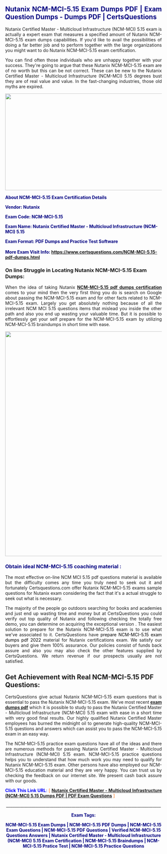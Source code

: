 <h2 style="text-align: justify;"><span style="color: #000080;">Nutanix NCM-MCI-5.15 Exam Dumps PDF | Exam Question Dumps - Dumps PDF | CertsQuestions</span></h2>
<p style="text-align: justify;">Nutanix Certified Master - Multicloud Infrastructure (NCM-MCI) 5.15 exam is actually a expert exam that measures a specified amount of Nutanix  NCM-MCI-5.15 exam dumps capabilities. If you'd like to avail the possibilities of doing a far better job and to perform together with the large organizations you might want to do Nutanix NCM-MCI-5.15 exam certification.</p>
<p style="text-align: justify;">You can find often those individuals who are unhappy together with your success. They're going to argue that these Nutanix  NCM-MCI-5.15 exam are of no worth but this can be not correct. These can be new to the Nutanix Certified Master - Multicloud Infrastructure (NCM-MCI) 5.15 degrees bust they are of real value and value. In the fast-changing industries, those old myths are expired.</p>
<p><img style="display: block; margin-left: auto; margin-right: auto;" src="https://i.imgur.com/eaP4ae9.png" width="840" height="310" /></p>
<p><span style="color: #000080;"><strong>About NCM-MCI-5.15 Exam Certification Details</strong></span></p>
<p><span style="color: #000080;"><strong>Vendor: Nutanix<br /></strong></span></p>
<p><span style="color: #000080;"><strong>Exam Code: NCM-MCI-5.15</strong></span></p>
<p><span style="color: #000080;"><strong>Exam Name: Nutanix Certified Master - Multicloud Infrastructure (NCM-MCI) 5.15</strong></span></p>
<p><span style="color: #000080;"><strong>Exam Format: PDF Dumps and Practice Test Software<br /><br />More Exam Visit Info: <span style="color: #ff6600;"><a href="https://www.certsquestions.com/NCM-MCI-5.15-pdf-dumps.html">https://www.certsquestions.com/NCM-MCI-5.15-pdf-dumps.html</a></span></strong></span></p>
<h3>On line Struggle in Locating Nutanix NCM-MCI-5.15 Exam Dumps:</h3>
<p style="text-align: justify;">When the idea of taking Nutanix <a href="https://www.certsquestions.com/NCM-MCI-5.15-pdf-dumps.html"><strong> NCM-MCI-5.15 pdf dumps certification</strong></a> comes to your mind then the very first thing you do is search on Google about passing the NCM-MCI-5.15 exam and for other facts related to NCM-MCI-5.15 exam. Largely you get absolutely nothing because of all the irrelevant NCM MCI 5.15 questions items that mislead you inside the other path and also you end up wasting your valuable time. But it is possible to effortlessly get your self prepare for the NCM-MCI-5.15 exam by utilizing NCM-MCI-5.15 braindumps in short time with ease.</p>
<p><a href="https://www.certsquestions.com/NCM-MCI-5.15-pdf-dumps.html"><img style="display: block; margin-left: auto; margin-right: auto;" src="https://i.imgur.com/pxhoKQ2.png" width="720" /></a></p>
<h3><span style="color: #000080;">Obtain ideal  NCM-MCI-5.15 coaching material :</span></h3>
<p style="text-align: justify;">The most effective on-line NCM MCI 5.15 pdf questions material is available but the difficulty comes any time you truly need to seek out it and fortunately Certsquestions.com offer Nutanix NCM-MCI-5.15 exams sample questions for Nutanix  exam considering the fact that it's a actual struggle to seek out what is necessary.</p>
<p style="text-align: justify;">The majority of the people go outdoors searching for books and academies and just end up wasting time and money but at CertsQuestions you could verify out top quality of Nutanix  and following checking the totally free demo, you can determine on acquiring the exceptional version . The easiest solution to prepare for the Nutanix NCM-MCI-5.15 exam is to use what we've associated to it. CertsQuestions have <span style="color: #000000;">prepare NCM-MCI-5.15 exam dumps pdf 2022</span> material for Nutanix certifications exam. We satisfy our buyers and give them 100% assurance. Our policies consist of funds back assure and also you may also check the other features supplied by CertsQuestions. We return revenue if our prospects usually are not satisfied.</p>
<h2>Get Achievement with Real NCM-MCI-5.15 PDF Questions:</h2>
<p style="text-align: justify;">CertsQuestions give actual Nutanix NCM-MCI-5.15 exam questions that is essential to pass the Nutanix  NCM-MCI-5.15 exam. We've most recent<strong>&nbsp;<a href="https://www.certsquestions.com/">exam dumps pdf</a></strong>&nbsp;which it is possible to study to pass the Nutanix Certified Master - Multicloud Infrastructure (NCM-MCI) 5.15 exam with ease in a short time with very good final results. Our highly qualified Nutanix Certified Master employees has burned the midnight oil to generate high-quality NCM-MCI-5.15 questions and answers which can assist you to pass the NCM-MCI-5.15 exam in an easy way.</p>
<p style="text-align: justify;">The NCM-MCI-5.15 practice exam questions have all of the ideas and there are numerous methods for passing Nutanix Certified Master - Multicloud Infrastructure (NCM-MCI) 5.15 exam. NCM-MCI-5.15 practice questions helps you to understand that how much work you may need to qualify for Nutanix  NCM-MCI-5.15 exam. Other persons have also employed our NCM-MCI-5.15 education material and they are very happy. You can trust us by checking the feedback on our internet site. We present cash back assure with our goods.</p>
<p style="text-align: justify;"><span style="color: #0000ff;"><strong>Click This Link URL</strong>:</span> <span style="color: #ff6600;">[ <strong><a href="https://www.certsquestions.com/nutanix-certified-master-certification.html">Nutanix Certified Master - Multicloud Infrastructure (NCM-MCI) 5.15 Dumps PDF | PDF Exam Questions</a></strong> ]</span></p>
<p style="text-align: center;">______________________________________________________________________________</p>
<p style="text-align: center;"><span style="color: #000080;"><strong>Exam Tags:</strong></span></p>
<p style="text-align: center;"><span style="color: #000080;"><strong>NCM-MCI-5.15 Exam Dumps | NCM-MCI-5.15 PDF Dumps | NCM-MCI-5.15 Exam Questions | NCM-MCI-5.15 PDF Questions | Verified NCM-MCI-5.15 Questions Answers | Nutanix Certified Master - Multicloud Infrastructure (NCM-MCI) 5.15 Exam Certification | NCM-MCI-5.15 Braindumps | NCM-MCI-5.15 Pratice Test | NCM-MCI-5.15 Practice Questions</strong></span></p>
